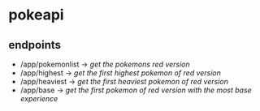 # pokeapi

## endpoints

- /app/pokemonlist -> *get the pokemons red version*
- /app/highest -> *get the first highest pokemon of red version*
- /app/heaviest -> *get the first heaviest pokemon of red version*
- /app/base  -> *get the first pokemon of red version with the most base experience*
